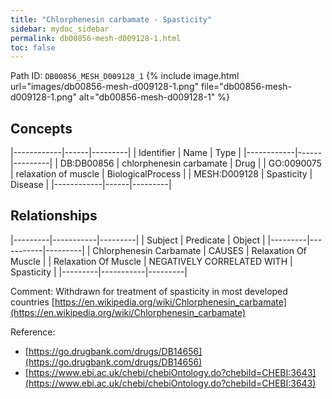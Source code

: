 ```yaml
---
title: "Chlorphenesin carbamate - Spasticity"
sidebar: mydoc_sidebar
permalink: db00856-mesh-d009128-1.html
toc: false 
---
```



Path ID: `DB00856_MESH_D009128_1`
{% include image.html url="images/db00856-mesh-d009128-1.png" file="db00856-mesh-d009128-1.png" alt="db00856-mesh-d009128-1" %}

## Concepts

|------------|------|---------|
| Identifier | Name | Type    |
|------------|------|---------|
| DB:DB00856 | chlorphenesin carbamate | Drug |
| GO:0090075 | relaxation of muscle | BiologicalProcess |
| MESH:D009128 | Spasticity | Disease |
|------------|------|---------|

## Relationships

|---------|-----------|---------|
| Subject | Predicate | Object  |
|---------|-----------|---------|
| Chlorphenesin Carbamate | CAUSES | Relaxation Of Muscle |
| Relaxation Of Muscle | NEGATIVELY CORRELATED WITH | Spasticity |
|---------|-----------|---------|

Comment: Withdrawn for treatment of spasticity in most developed countries [https://en.wikipedia.org/wiki/Chlorphenesin_carbamate](https://en.wikipedia.org/wiki/Chlorphenesin_carbamate)

Reference: 
  - [https://go.drugbank.com/drugs/DB14656](https://go.drugbank.com/drugs/DB14656)
  - [https://www.ebi.ac.uk/chebi/chebiOntology.do?chebiId=CHEBI:3643](https://www.ebi.ac.uk/chebi/chebiOntology.do?chebiId=CHEBI:3643)

